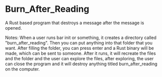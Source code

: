 # Burn_After_Reading

A Rust based program that destroys a message after the message is opened.



Notes:
When a user runs bar init or something, it creates a directory called "burn_after_reading". Then you can put anything into that folder that you want. After filling the folder, you can press enter and a Rust binary will be made, which can be sent to someone. After it runs, it will recreate the files and the folder and the user can explore the files, after exploring, the user can close the program and it will destroy anything titled burn_after_reading on the computer.
